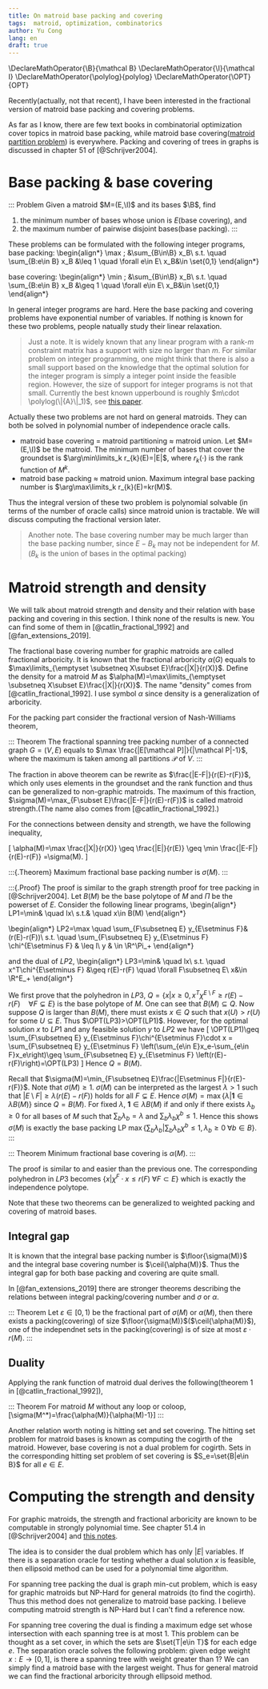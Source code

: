 ```yaml
---
title: On matroid base packing and covering
tags:  matroid, optimization, combinatorics
author: Yu Cong
lang: en
draft: true
---
```


\DeclareMathOperator{\B}{\mathcal B}
\DeclareMathOperator{\I}{\mathcal I}
\DeclareMathOperator{\polylog}{polylog}
\DeclareMathOperator{\OPT}{OPT}

Recently(actually, not that recent), I have been interested in the fractional version of matroid base packing and covering problems.

As far as I know, there are few text books in combinatorial optimization cover topics in matroid base packing, while matroid base covering([matroid partition problem](https://en.wikipedia.org/wiki/Matroid_partitioning)) is everywhere.
Packing and covering of trees in graphs is discussed in chapter 51 of [@Schrijver2004].

# Base packing & base covering

::: Problem
Given a matroid $M=(E,\I)$ and its bases $\B$, find

1. the minimum number of bases whose union is $E$(base covering), and
2. the maximum number of pairwise disjoint bases(base packing).
:::

These problems can be formulated with the following integer programs,
base packing:
\begin{align*}
\max \; &\sum_{B\in\B} x_B\\
s.t. \quad \sum_{B:e\in B} x_B &\leq 1 \quad \forall e\in E\\
x_B&\in \set{0,1}
\end{align*}

base covering:
\begin{align*}
\min \; &\sum_{B\in\B} x_B\\
s.t. \quad \sum_{B:e\in B} x_B &\geq 1 \quad \forall e\in E\\
x_B&\in \set{0,1}
\end{align*}

In general integer programs are hard. Here the base packing and covering problems have
exponential number of variables. If nothing is known for these two problems, people 
natually study their linear relaxation.

> Just a note. It is widely known that any linear program with a rank-$m$ constraint 
> matrix has a support with size no larger than $m$. For similar problem on integer programming,
> one might think that there is also a small support based on the knowledge that the optimal 
> solution for the integer program is simply a integer point inside the feasible region.
> However, the size of support for integer programs is not that small. Currently the best known 
> upperbound is roughly $m\cdot \polylog(\|{A}\|_1)$, see [this paper](https://drops.dagstuhl.de/storage/00lipics/lipics-vol283-isaac2023/LIPIcs.ISAAC.2023.13/LIPIcs.ISAAC.2023.13.pdf).

Actually these two problems are not hard on general matroids. 
They can both be solved in polynomial number of independence oracle calls.

- matroid base covering = matroid partitioning ≈ matroid union. Let $M=(E,\I)$ be the matroid. The minimum number of bases that cover the groundset is $\arg\min\limits_k r_{k}(E)=|E|$, where $r_{k}(\cdot)$ is the rank function of $M^k$.
- matroid base packing ≈ matroid union. Maximum integral base packing number is $\arg\max\limits_k r_{k}(E)=kr(M)$.

Thus the integral version of these two problem is polynomial solvable (in terms of the number of oracle calls) since matroid union is tractable. We will discuss computing the fractional version later.

> Another note. The base covering number may be much larger than the base packing number, since $E-B_k$ may not be independent for $M$. ($B_k$ is the union of bases in the optimal packing)

# Matroid strength and density

We will talk about matroid strength and density and their relation with base packing and covering in this section. 
I think none of the results is new. You can find some of them in [@catlin_fractional_1992] and [@fan_extensions_2019].

The fractional base covering number for graphic matroids are called fractional arboricity. It is known that the fractional arboricity $\alpha(G)$ equals to $\max\limits_{\emptyset \subsetneq X\subset E}\frac{|X|}{r(X)}$. Define the density for a matroid $M$ as $\alpha(M)=\max\limits_{\emptyset \subsetneq X\subset E}\frac{|X|}{r(X)}$. The name "density" comes from [@catlin_fractional_1992]. I use symbol $\alpha$ since density is a generalization of arboricity.

For the packing part consider the fractional version of Nash-Williams theorem,

::: Theorem
The fractional spanning tree packing number of a connected graph $G=(V,E)$ equals to $\max \frac{|E[\mathcal P]|}{|\mathcal P|-1}$, where the maximum is taken among all partitions $\mathcal P$ of $V$.
:::

The fraction in above theorem can be rewrite as $\frac{|E-F|}{r(E)-r(F)}$, which only uses elements in the groundset and the rank function and thus can be generalized to non-graphic matroids. The maximum of this fraction, $\sigma(M)=\max_{F\subset E}\frac{|E-F|}{r(E)-r(F)}$ is called matroid strength.(The name also comes from [@catlin_fractional_1992].)

For the connections between density and strength, we have the following inequality,

\[
\alpha(M)=\max \frac{|X|}{r(X)} \geq \frac{|E|}{r(E)} \geq \min \frac{|E-F|}{r(E)-r(F)} =\sigma(M).
\]

:::{.Theorem}
Maximum fractional base packing number is $\sigma(M)$.
:::

:::{.Proof}
The proof is similar to the graph strength proof for tree packing in [@Schrijver2004].
  Let $B(M)$ be the base polytope of $M$ and $\Pi$ be the powerset of $E$.
  Consider the following linear programs,
  \begin{align*}
    LP1=\min& \quad lx\\
    s.t.& \quad x\in B(M)
  \end{align*}

  \begin{align*}
    LP2=\max \quad \sum_{F\subsetneq E} y_{E\setminus F}&(r(E)-r(F))\\
    s.t. \quad \sum_{F\subsetneq E} y_{E\setminus F} \chi^{E\setminus F} & \leq l\\
    y & \in \R^\Pi_+
  \end{align*}

  and the dual of $LP2$,
  \begin{align*}
    LP3=\min& \quad lx\\
    s.t. \quad x^T\chi^{E\setminus F} &\geq r(E)-r(F) \quad \forall F\subsetneq E\\
    x&\in \R^E_+
  \end{align*}  
  
  We first prove that the polyhedron in $LP3$, $Q=\{ x | x\geq 0,x^T\chi^{E\setminus F} \geq r(E)-r(F) \quad \forall F\subsetneq E\}$ is the base polytope of $M$. One can see that $B(M)\subseteq Q$. Now suppose $Q$ is larger than $B(M)$, there must exists $x\in Q$ such that $x(U)>r(U)$ for some $U\subseteq E$. Thus $\OPT(LP3)>\OPT(LP1)$. However, for the optimal solution $x$ to $LP1$ and any feasible solution $y$ to $LP2$ we have
  \[
    \OPT(LP1)\geq \sum_{F\subsetneq E} y_{E\setminus F}\chi^{E\setminus F}\cdot x = \sum_{F\subsetneq E} y_{E\setminus F} \left(\sum_{e\in E}x_e-\sum_{e\in F}x_e\right)\geq \sum_{F\subsetneq E} y_{E\setminus F} \left(r(E)-r(F)\right)=\OPT(LP3)
  \]
  Hence $Q=B(M)$.

Recall that $\sigma(M)=\min_{F\subsetneq E}\frac{|E\setminus F|}{r(E)-r(F)}$. 
Note that $\sigma(M)\geq 1$. 
$\sigma(M)$ can be interpreted as the largest $\lambda>1$ such that $|E\setminus F| \geq \lambda(r(E)-r(F))$ holds for all $F\subsetneq E$.
Hence $\sigma(M)=\max \{\lambda | \mathbf 1\in \lambda B(M)\}$ since $Q=B(M)$. 
For fixed $\lambda$, $\mathbf 1 \in \lambda B(M)$ if and only if there exists $\lambda_b\geq 0$ for all bases of $M$ such that $\sum_b \lambda_b=\lambda$ and $\sum_b \lambda_b \chi^b\leq 1$. Hence this shows $\sigma(M)$ is exactly the base packing LP $\max\{\sum_b{\lambda_b}| \sum_{b}\lambda_b\chi^b\leq 1,\lambda_b\geq 0\;\forall b\in B\}$.
:::

::: Theorem
Minimum fractional base covering is $\alpha(M)$.
:::

The proof is similar to and easier than the previous one. The corresponding polyhedron in $LP3$ becomes $\{x|\chi^{F}\cdot x\leq r(F)\; \forall F\subset E\}$ which is exactly the independence polytope.

Note that these two theorems can be generalized to weighted packing and covering of matroid bases.

## Integral gap

It is known that the integral base packing number is $\floor{\sigma(M)}$ and the integral base covering number is $\ceil{\alpha(M)}$. Thus the integral gap for both base packing and covering are quite small.

In [@fan_extensions_2019] there are stronger theorems describing the relations between integral packing/covering number and $\sigma$ or $\alpha$. 

::: Theorem
Let $\varepsilon\in [0,1)$ be the fractional part of $\sigma(M)$ or $\alpha(M)$, then there exists a packing(covering) of size $\floor{\sigma(M)}$($\ceil{\alpha(M)}$), one of the independnet sets in the packing(covering) is of size at most $\varepsilon\cdot r(M)$.
:::

## Duality

Applying the rank function of matroid dual derives the following(theorem 1 in [@catlin_fractional_1992]),

::: Theorem
For matroid $M$ without any loop or coloop,
\[\sigma(M^*)=\frac{\alpha(M)}{\alpha(M)-1}\]
:::

Another relation worth noting is hitting set and set covering. The hitting set problem for matroid bases is known as computing the cogirth of the matroid. However, base covering is not a dual problem for cogirth. Sets in the corresponding hitting set problem of set covering is $S_e=\set{B|e\in B}$ for all $e\in E$.

# Computing the strength and density

For graphic matroids, the strength and fractional arboricity are known to be computable in strongly polynomial time. See chapter 51.4 in [@Schrijver2004] and [this notes](https://courses.grainger.illinois.edu/cs598csc/fa2024/Notes/lec-tree-packing.pdf).

The idea is to consider the dual problem which has only $|E|$ variables. If there is a separation oracle for testing whether a dual solution $x$ is feasible, then ellipsoid method can be used for a polynomial time algorithm.

For spanning tree packing the dual is graph min-cut problem, which is easy for graphic matroids but NP-Hard for general matroids (to find the cogirth). Thus this method does not generalize to matroid base packing. I believe computing matroid strength is NP-Hard but I can't find a reference now.

For spanning tree covering the dual is finding a maximum edge set whose intersection with each spanning tree is at most 1. This problem can be thought as a set cover, in which the sets are $\set{T|e\in T}$ for each edge $e$. The separation oracle solves the following problem: given edge weight $x:E\to [0,1]$, is there a spanning tree with weight greater than 1? We can simply find a matroid base with the largest weight. Thus for general matroid we can find the fractional arboricity through ellipsoid method.